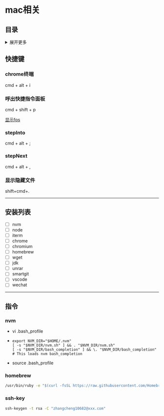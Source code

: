 # mac相关

## 目录
<details>
<summary>展开更多</summary>

* [`快捷键`](#快捷键)
* [`安装列表`](#安装列表)
* [`指令`](#指令)

</details>

## 快捷键

### chrome终端
cmd + alt + i

### 呼出快捷指令面板
cmd + shift + p

[显示fps](./显示fps.gif)

### stepInto
cmd + alt + ;

### stepNext
cmd + alt + ,

### 显示隐藏文件
shift+cmd+.

---

## 安装列表

- [ ] nvm
- [ ] node
- [ ] iterm
- [ ] chrome
- [ ] chromium
- [ ] homebrew
- [ ] wget
- [ ] jdk
- [ ] unrar
- [ ] smartgit
- [ ] vscode
- [ ] wechat

---

## 指令

### nvm
- vi .bash_profile
- ```
  export NVM_DIR="$HOME/.nvm"
  [ -s "$NVM_DIR/nvm.sh" ] && . "$NVM_DIR/nvm.sh"
  [ -s "$NVM_DIR/bash_completion" ] && \. "$NVM_DIR/bash_completion"  # This loads nvm bash_completion
  ```
- source .bash_profile

### homebrew

```cmd
/usr/bin/ruby -e "$(curl -fsSL https://raw.githubusercontent.com/Homebrew/install/master/install)"
```

### ssh-key
```cmd
ssh-keygen -t rsa -C "zhangcheng10682@xxx.com"
```